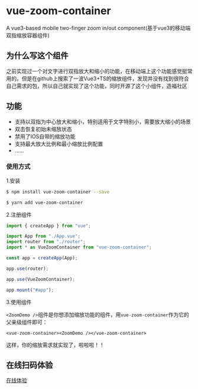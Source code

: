 # vue-zoom-container

A vue3-based mobile two-finger zoom in/out component(基于vue3的移动端双指缩放容器组件)


## 为什么写这个组件

之前实现过一个对文字进行双指放大和缩小的功能，在移动端上这个功能感觉挺常用的。但是在github上搜索了一波Vue3+TS的缩放组件，发现并没有找到很符合自己需求的包，所以自己就实现了这个功能，同时开源了这个小组件，造福社区

## 功能

- 支持以双指为中心放大和缩小，特别适用于文字特别小，需要放大缩小的场景
- 双击恢复初始未缩放状态
- 禁用了IOS自带的缩放功能
- 支持最大放大比例和最小缩放比例配置
- ......
### 使用方式

1.安装

```bash
$ npm install vue-zoom-container --save
```

```bash
$ yarn add vue-zoom-container
```

2.注册组件
```ts
import { createApp } from "vue";

import App from "./App.vue";
import router from "./router";
import * as VueZoomContainer from "vue-zoom-container";

const app = createApp(App);

app.use(router);

app.use(VueZoomContainer);

app.mount("#app");
```

3.使用组件

`<ZoomDemo />`组件是你想添加缩放功能的组件，用`vue-zoom-container`作为它的父亲级组件即可：
```vue
<vue-zoom-container><ZoomDemo /></vue-zoom-container>
```

这样，你的缩放需求就实现了，啦啦啦！！
## 在线扫码体验

[在线体验](https://vue-zoom-container-14ez7ygu2-msstext.vercel.app/)
